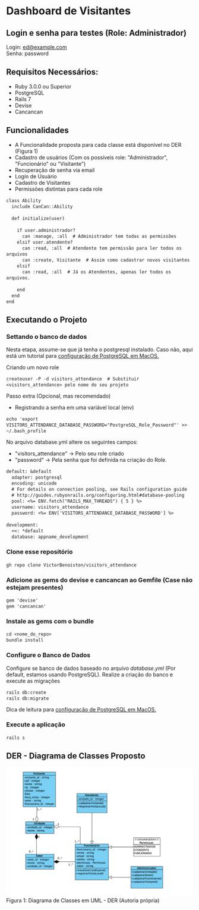 # Dashboard de Visitantes

## Login e senha para testes (Role: Administrador)
Login: ed@example.com
</br> Senha: password

## Requisitos Necessários:

* Ruby 3.0.0 ou Superior
* PostgreSQL
* Rails 7
* Devise
* Cancancan

## Funcionalidades

- A Funcionalidade proposta para cada classe está disponível no DER (Figura 1)
- Cadastro de usuários (Com os possíveis role: "Administrador", "Funcionário" ou "Visitante")
- Recuperação de senha via email
- Login de Usuário
- Cadastro de Visitantes
- Permissões distintas para cada role

```shell
class Ability
  include CanCan::Ability

  def initialize(user)

    if user.administrador?
      can :manage, :all  # Administrador tem todas as permissões
    elsif user.atendente? 
      can :read, :all  # Atendente tem permissão para ler todos os arquivos
      can :create, Visitante  # Assim como cadastrar novos visitantes
    elsif
      can :read, :all  # Já os Atendentes, apenas ler todos os arquivos.

    end
  end
end

```

## Executando o Projeto

### Settando o banco de dados
Nesta etapa, assume-se que já tenha o postgresql instalado. 
Caso não, aqui está um tutorial para [configuração de PostgreSQL em MacOS.](https://www.digitalocean.com/community/tutorials/how-to-use-postgresql-with-your-ruby-on-rails-application-on-macos)

Criando um novo role
```shell
createuser -P -d visitors_attendance  # Substituir <visitors_attendance> pelo nome do seu projeto
```

Passo extra (Opcional, mas recomendado)
- Registrando a senha em uma variável local (env)
```shell
echo 'export VISITORS_ATTENDANCE_DATABASE_PASSWORD="PostgreSQL_Role_Password"' >> ~/.bash_profile
```

No arquivo database.yml altere os seguintes campos:
- "visitors_attendance" -> Pelo seu role criado
- "password" -> Pela senha que foi definida na criação do Role.
```shell
default: &default
  adapter: postgresql
  encoding: unicode
  # For details on connection pooling, see Rails configuration guide
  # http://guides.rubyonrails.org/configuring.html#database-pooling
  pool: <%= ENV.fetch("RAILS_MAX_THREADS") { 5 } %>
  username: visitors_attendance
  password: <%= ENV['VISITORS_ATTENDANCE_DATABASE_PASSWORD'] %> 

development:
  <<: *default
  database: appname_development
```
### Clone esse repositório
```shell
gh repo clone VictorBenoiston/visitors_attendance
```

### Adicione as gems do devise e cancancan ao Gemfile (Case não estejam presentes)

```shell
gem 'devise'
gem 'cancancan'
```

### Instale as gems com o bundle

```shell
cd <nome_do_repo> 
bundle install
```

### Configure o Banco de Dados
Configure se banco de dados baseado no arquivo *database.yml* (Por default, estamos usando PostgreSQL).
Realize a criação do banco e execute as migrações

```shell
rails db:create
rails db:migrate
```
Dica de leitura para [configuração de PostgreSQL em MacOS.](https://www.digitalocean.com/community/tutorials/how-to-use-postgresql-with-your-ruby-on-rails-application-on-macos)

### Execute a aplicação

```shell
rails s
```

## DER - Diagrama de Classes Proposto
<img src="uml_der.png"/>
Figura 1: Diagrama de Classes em UML - DER (Autoria própria)
